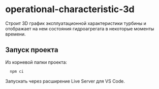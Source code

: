 # operational-characteristic-3d
Строит 3D график эксплуатационной характеристики турбины и отображает на нем состояния гидроагрегата в некоторые моменты времени.

## Запуск проекта
Из корневой папки проекта:
```bash
  npm ci
```
Запускать через расширение Live Server для VS Code.
